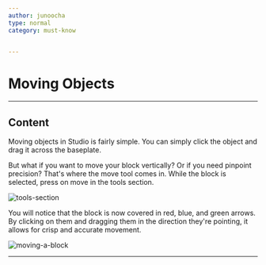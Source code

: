 ```yaml
---
author: junoocha
type: normal
category: must-know


---
```


# Moving Objects
---

## Content
Moving objects in Studio is fairly simple. You can simply click the object and drag it across the baseplate. 

But what if you want to move your block vertically? Or if you need pinpoint precision? That's where the move tool comes in. While the block is selected, press on move in the tools section.

![tools-section](https://img.enkipro.com/06b34cd06872f0e1759b6db9d4de3bff.png)

You will notice that the block is now covered in red, blue, and green arrows. By clicking on them and dragging them in the direction they're pointing, it allows for crisp and accurate movement.

![moving-a-block](https://img.enkipro.com/ba2f2bee4712ff2a177bd866f8669448.png)

---

